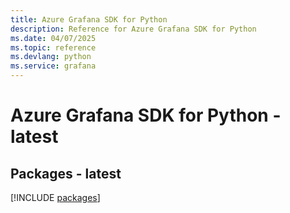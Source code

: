 ```yaml
---
title: Azure Grafana SDK for Python
description: Reference for Azure Grafana SDK for Python
ms.date: 04/07/2025
ms.topic: reference
ms.devlang: python
ms.service: grafana
---
```

# Azure Grafana SDK for Python - latest
## Packages - latest
[!INCLUDE [packages](grafana-index.md)]